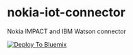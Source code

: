 # nokia-iot-connector
Nokia IMPACT and IBM Watson connector

[![Deploy To Bluemix](https://bluemix.net/deploy/button.png)](https://bluemix.net/deploy?repository=https://github.com/pooja-acharya/nokia-iot-connector.git)
